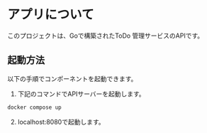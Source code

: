 # アプリについて

このプロジェクトは、Goで構築されたToDo 管理サービスのAPIです。

## 起動方法

以下の手順でコンポーネントを起動できます。

1. 下記のコマンドでAPIサーバーを起動します。

```sh
docker compose up
```

2. localhost:8080で起動します。
